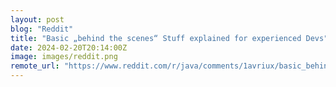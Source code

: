 ```yaml
---
layout: post
blog: "Reddit"
title: "Basic „behind the scenes“ Stuff explained for experienced Devs"
date: 2024-02-20T20:14:00Z
image: images/reddit.png
remote_url: "https://www.reddit.com/r/java/comments/1avriux/basic_behind_the_scenes_stuff_explained_for/"
---
```


